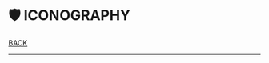 # 🛡 ICONOGRAPHY

[BACK](../README.md)

---

<!---

## 🛡 Crests

-->
<!---

### Ardad

![Ardad](./ARDAD-SIGIL.png)

-->
<!---

### Artrouvia

![Artrouvia](./ARTROUVIAN-COAT-OF-ARMS-ICON.png)

-->
<!---

### Epria

![Eprian](./EPRIAN-COAT-OF-ARMS-ICON.png)

-->

<!---

## 🛡 Symbols

-->
<!---
### Burrowforge

![Burrowforge](./BURROWFORGE-LOGO-ICON.png)

-->
<!---

### Eraroth

![Eraroth](./ERAROTH-LOGO-ICON.png)

-->
<!---

### Firmoon

![Firmoon](./FIRMOON-LOGO-ICON.png)

-->
<!---

### Hardpride

![Hardpride](./HARDPRIDE-LOGO-ICON.png)

-->
<!---

### Hogbottle

![Hogbottle](./HOGBOTTLE-LOGO-ICON.png)

-->
<!---

### Nickles

![Nickles](./NICKLES-LOGO-ICON.png)

-->
<!---

### Rindure

![Rindure](./RINDURE-LOGO-ICON.png)

-->
<!---

### Rosedew

![Rosedew](./ROSEDEW-LOGO-ICON.png)

-->
<!---

### Thistlegrace

![Thistlegrace](./THISTLEGRACE-LOGO-ICON.png)

-->